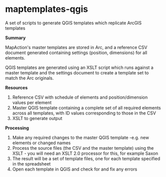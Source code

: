 # maptemplates-qgis
A set of scripts to generate QGIS templates which replicate ArcGIS templates

**Summary**

MapAction's master templates are stored in Arc, and a reference CSV document generated containing settings (position, dimensions) for all elements.

QGIS templates are generated using an XSLT script which runs against a master template and the settings document to create a template set to match the Arc originals.

**Resources**
1. Reference CSV with schedule of elements and position/dimension values per element
2. Master QGIS template containing a complete set of all required elements across all templates, with ID values corresponding to those in the CSV
3. XSLT to generate output

**Processing**
1. Make any required changes to the master QGIS template -e.g. new elements or changed names
2. Process the source files (the CSV and the master template) using the XSLT - you will need an XSLT 2.0 processor for this, for example Saxon
3. The result will be a set of template files, one for each template specified in the spreadsheet
4. Open each template in QGIS and check for and fix any errors
